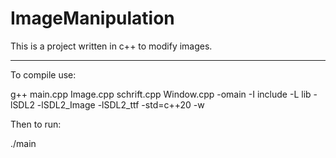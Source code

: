 <h1>ImageManipulation</h1>

<p>This is a project written in c++ to modify images.</p>
<hr>
<p>To compile use: </p>
<p>g++ main.cpp Image.cpp schrift.cpp Window.cpp -omain -I include -L lib -lSDL2 -lSDL2_Image -lSDL2_ttf -std=c++20 -w</p>
<p>Then to run:</p>
<p>./main</p>